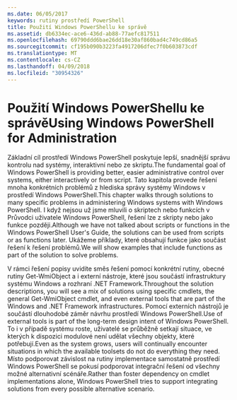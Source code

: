 ```yaml
---
ms.date: 06/05/2017
keywords: rutiny prostředí PowerShell
title: Použití Windows PowerShellu ke správě
ms.assetid: db6334ec-ace6-436d-ab88-77aefc817511
ms.openlocfilehash: 69790ddd6bae26dd18e30af860bad4c749cd86a5
ms.sourcegitcommit: cf195b090b3223fa4917206dfec7f0b603873cdf
ms.translationtype: MT
ms.contentlocale: cs-CZ
ms.lasthandoff: 04/09/2018
ms.locfileid: "30954326"
---
```

# <a name="using-windows-powershell-for-administration"></a><span data-ttu-id="cd725-103">Použití Windows PowerShellu ke správě</span><span class="sxs-lookup"><span data-stu-id="cd725-103">Using Windows PowerShell for Administration</span></span>
<span data-ttu-id="cd725-104">Základní cíl prostředí Windows PowerShell poskytuje lepší, snadnější správu kontrolu nad systémy, interaktivní nebo ze skriptu.</span><span class="sxs-lookup"><span data-stu-id="cd725-104">The fundamental goal of Windows PowerShell is providing better, easier administrative control over systems, either interactively or from script.</span></span> <span data-ttu-id="cd725-105">Tato kapitola provede řešení mnoha konkrétních problémů z hlediska správy systémy Windows v prostředí Windows PowerShell.</span><span class="sxs-lookup"><span data-stu-id="cd725-105">This chapter walks through solutions to many specific problems in administering Windows systems with Windows PowerShell.</span></span> <span data-ttu-id="cd725-106">I když nejsou už jsme mluvili o skriptech nebo funkcích v Průvodci uživatele Windows PowerShell, řešení lze z skripty nebo jako funkce později.</span><span class="sxs-lookup"><span data-stu-id="cd725-106">Although we have not talked about scripts or functions in the Windows PowerShell User's Guide, the solutions can be used from scripts or as functions later.</span></span> <span data-ttu-id="cd725-107">Ukážeme příklady, které obsahují funkce jako součást řešení k řešení problémů.</span><span class="sxs-lookup"><span data-stu-id="cd725-107">We will show examples that include functions as part of the solution to solve problems.</span></span>

<span data-ttu-id="cd725-108">V rámci řešení popisy uvidíte směs řešení pomocí konkrétní rutiny, obecné rutiny Get-WmiObject a i externí nástroje, které jsou součástí infrastruktury systému Windows a rozhraní .NET Framework.</span><span class="sxs-lookup"><span data-stu-id="cd725-108">Throughout the solution descriptions, you will see a mix of solutions using specific cmdlets, the general Get-WmiObject cmdlet, and even external tools that are part of the Windows and .NET Framework infrastructures.</span></span> <span data-ttu-id="cd725-109">Pomocí externích nástrojů je součástí dlouhodobé záměr návrhu prostředí Windows PowerShell.</span><span class="sxs-lookup"><span data-stu-id="cd725-109">Use of external tools is part of the long-term design intent of Windows PowerShell.</span></span> <span data-ttu-id="cd725-110">To i v případě systému roste, uživatelé se průběžně setkají situace, ve kterých k dispozici modulové není udělat všechny objekty, které potřebují.</span><span class="sxs-lookup"><span data-stu-id="cd725-110">Even as the system grows, users will continually encounter situations in which the available toolsets do not do everything they need.</span></span> <span data-ttu-id="cd725-111">Místo podporovat závislost na rutiny implementace samostatně prostředí Windows PowerShell se pokusí podporovat integrační řešení od všechny možné alternativní scénáře.</span><span class="sxs-lookup"><span data-stu-id="cd725-111">Rather than foster dependency on cmdlet implementations alone, Windows PowerShell tries to support integrating solutions from every possible alternative scenario.</span></span>